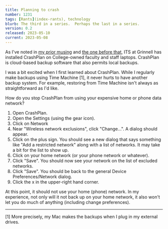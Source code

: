 ```yaml
---
title: Planning to crash
number: 1231
tags: [Rants](index-rants), technology
blurb: The third in a series.  Perhaps the last in a series.
version: 0.2
released: 2023-05-10
current: 2023-05-08
---
```

As I've noted in [my prior musing](crashplan-softlinks-2023-05-09) and [the one before that](crashplan-dotfiles-2023-05-08), ITS at Grinnell has installed CrashPlan on College-owned faculty and staff laptops.  CrashPlan is cloud-based backup software that also permits local backups.

I was a bit excited when I first learned about CrashPlan.  While I regularly make backups using Time Machine [1], it never hurts to have another backup system.  For example, restoring from Time Machine isn't always as straightforward as I'd like.

How do you stop CrashPlan from using your expensive home or phone data network?

1. Open CrashPlan.
2. Open the Settings (using the gear icon).
3. Click on Network
4. Near "Wireless network exclusions", click "Change...". A dialog should appear.
5. Click on the plus sign. You should see a new dialog that says something like "Add a restricted network" along with a list of networks. It may take a bit for the list to show up.
6. Click on your home network (or your phone network or whatever).
7. Click "Save". You should now see your network on the list of excluded networks.
8. Click "Save". You should be back to the general Device Preferences/Network dialog.
9. Click the x in the upper-right hand corner.

At this point, it should not use your home (phone) network. In my experience, not only will it not back up on your home network, it also won't let you do much of anything (including change preferences).

---

[1] More precisely, my Mac makes the backups when I plug in my external drives.
